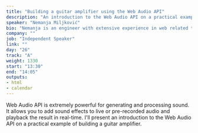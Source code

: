 ```yaml
---
title: "Building a guitar amplifier using the Web Audio API"
description: "An introduction to the Web Audio API on a practical example"
speaker: "Nemanja Miljković"
bio: "Nemanja is an engineer with extensive experience in web related technologies. He's really passionate about music, but he will most certainly perform on a stage only as a conference speaker. He's a magician specializing in card magic and his best trick is making code compile."
company: ""
job: "Independent Speaker"
link: ""
day: "26"
track: "A"
weight: 1330
start: "13:30"
end: "14:05"
outputs:
- html
- calendar
---
```


Web Audio API is extremely powerful for generating and processing sound. It allows you to add sound effects to live or pre-recorded audio and playback the result in real-time. I'll present an introduction to the Web Audio API on a practical example of building a guitar amplifier.